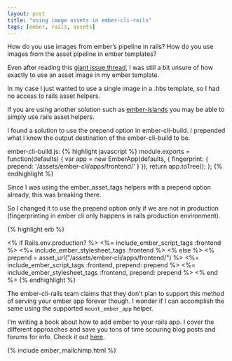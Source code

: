 ```yaml
---
layout: post
title: "using image assets in ember-cli-rails"
tags: [ember, rails, assets]
---
```


How do you use images from ember’s pipeline in rails?
How do you use images from the asset pipeline in ember templates?

Even after reading this [giant issue
thread](https://github.com/thoughtbot/ember-cli-rails/issues/30), I was still a bit unsure of how exactly to use an asset image in my ember template.

In my case I just wanted to use a single image in a .hbs template, so I had no access to rails asset helpers.

If you are using another solution such as
[ember-islands](https://github.com/mitchlloyd/ember-islands) you may be able to simply use rails asset helpers.

I found a solution to use the prepend option in ember-cli-build. I prepended what I knew the output destination of the ember-cli-build to be.

ember-cli-build.js:
{% highlight javascript %}
module.exports = function(defaults) {
  var app = new EmberApp(defaults, {
    fingerprint: {
      prepend: '/assets/ember-cli/apps/frontend/'
    }
  });
  return app.toTree();
};
{% endhighlight %}

Since I was using the ember_asset_tags helpers with a prepend option already, this was breaking there.

So I changed it to use the prepend option only if we are not in production (fingerprinting in ember cli only happens in rails production environment).

{% highlight erb %}
<!-- Your Ember app will be rendered here. -->
<div id="ember-application"></div>
<% if Rails.env.production? %>
  <%= include_ember_script_tags :frontend %>
  <%= include_ember_stylesheet_tags :frontend %>
<% else %>
  <% prepend = asset_url("/assets/ember-cli/apps/frontend/") %>
  <%= include_ember_script_tags :frontend, prepend: prepend %>
  <%= include_ember_stylesheet_tags :frontend, prepend: prepend %>
<% end %>
{% endhighlight %}

The ember-cli-rails team claims that they don't plan to support this method of
serving your ember app forever though. I wonder if I can accomplish the same
using the supported `mount_ember_app` helper.

I'm writing a book about how to add ember to your rails app. I cover the
different approaches and save you tons of time scouring blog posts and forums
for info. Check it out [here](/emberyourrails).

{% include ember_mailchimp.html %}
